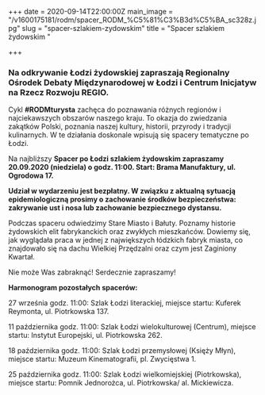 +++
date = 2020-09-14T22:00:00Z
main_image = "/v1600175181/rodm/spacer_RODM_%C5%81%C3%B3d%C5%BA_sc328z.jpg"
slug = "spacer-szlakiem-zydowskim"
title = "Spacer szlakiem żydowskim "

+++
### **Na odkrywanie Łodzi żydowskiej zapraszają Regionalny Ośrodek Debaty Międzynarodowej w Łodzi i Centrum Inicjatyw na Rzecz Rozwoju REGIO.**

Cykl **#RODMturysta** zachęca do poznawania różnych regionów i najciekawszych obszarów naszego kraju. To okazja do zwiedzania zakątków Polski, poznania naszej kultury, historii, przyrody i tradycji kulinarnych. W te działania doskonale wpisują się spacery tematyczne po Łodzi.

Na najbliższy **Spacer po Łodzi szlakiem żydowskim zapraszamy 20.09.2020 (niedziela) o godz. 11:00. Start: Brama Manufaktury, ul. Ogrodowa 17.**

**Udział w wydarzeniu jest bezpłatny. W związku z aktualną sytuacją epidemiologiczną prosimy o zachowanie środków bezpieczeństwa: zakrywanie ust i nosa lub zachowanie bezpiecznego dystansu.**

Podczas spaceru odwiedzimy Stare Miasto i Bałuty. Poznamy historie żydowskich elit fabrykanckich oraz zwykłych mieszkańców. Dowiemy się, jak wyglądała praca w jednej z największych łódzkich fabryk miasta, co znajdowało się na dachu Wielkiej Przędzalni oraz czym jest Zaginiony Kwartał.

Nie może Was zabraknąć! Serdecznie zapraszamy!

**Harmonogram pozostałych spacerów:**

27 września godz. 11:00: Szlak Łodzi literackiej, miejsce startu: Kuferek Reymonta, ul. Piotrkowska 137.

11 października godz. 11:00: Szlak Łodzi wielokulturowej (Centrum), miejsce startu: Instytut Europejski, ul. Piotrkowska 262.

18 października godz. 11:00: Szlak Łodzi przemysłowej (Księży Młyn), miejsce startu: Muzeum Kinematografii, pl. Zwycięstwa 1.

25 października godz. 11:00: Szlak Łodzi wielkomiejskiej (Piotrkowska), miejsce startu: Pomnik Jednorożca, ul. Piotrkowska/ al. Mickiewicza.